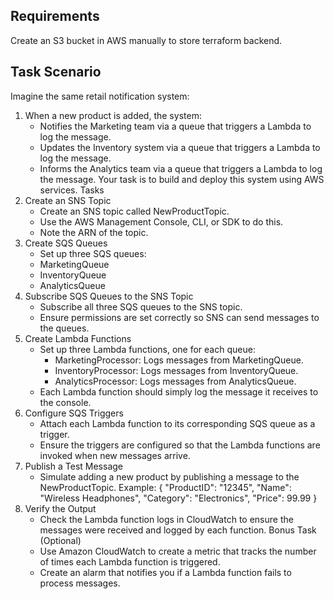 ## Requirements
Create an S3 bucket in AWS manually to store terraform backend.


## Task Scenario
Imagine the same retail notification system:
1. When a new product is added, the system:
    - Notifies the Marketing team via a queue that triggers a Lambda to log the message.
    - Updates the Inventory system via a queue that triggers a Lambda to log the message.
    - Informs the Analytics team via a queue that triggers a Lambda to log the message.
Your task is to build and deploy this system using AWS services.
Tasks
1. Create an SNS Topic
    - Create an SNS topic called NewProductTopic.
    - Use the AWS Management Console, CLI, or SDK to do this.
    - Note the ARN of the topic.
2. Create SQS Queues
    - Set up three SQS queues:
    - MarketingQueue
    - InventoryQueue
    - AnalyticsQueue
3. Subscribe SQS Queues to the SNS Topic
    - Subscribe all three SQS queues to the SNS topic.
    - Ensure permissions are set correctly so SNS can send messages to the queues.
4. Create Lambda Functions
    - Set up three Lambda functions, one for each queue:
        * MarketingProcessor: Logs messages from MarketingQueue.
        * InventoryProcessor: Logs messages from InventoryQueue.
        * AnalyticsProcessor: Logs messages from AnalyticsQueue.
    - Each Lambda function should simply log the message it receives to the console.
5. Configure SQS Triggers
    - Attach each Lambda function to its corresponding SQS queue as a trigger.
    - Ensure the triggers are configured so that the Lambda functions are invoked when new messages arrive.
6. Publish a Test Message
    - Simulate adding a new product by publishing a message to the NewProductTopic. Example: { "ProductID": "12345", "Name": "Wireless Headphones", "Category": "Electronics", "Price": 99.99 }
7. Verify the Output
    - Check the Lambda function logs in CloudWatch to ensure the messages were received and logged by each function.
Bonus Task (Optional)
    - Use Amazon CloudWatch to create a metric that tracks the number of times each Lambda function is triggered.
    - Create an alarm that notifies you if a Lambda function fails to process messages.